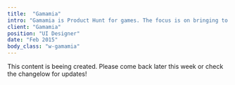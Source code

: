 ```yaml
---
title:  "Gamamia"
intro: "Gamamia is Product Hunt for games. The focus is on bringing to light great games and then providing easy access to a discussion between the dev and gamers."
client: "Gamamia"
position: "UI Designer"
date: "Feb 2015"
body_class: "w-gamamia"
---
```


This content is beeing created. Please come back later this week or check the changelow for updates!
